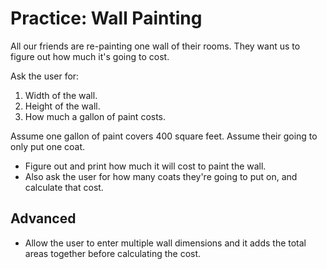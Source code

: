 # Practice: Wall Painting
All our friends are re-painting one wall of their rooms.
They want us to figure out how much it's going to cost.

Ask the user for:
1. Width of the wall.
1. Height of the wall.
1. How much a gallon of paint costs.

Assume one gallon of paint covers 400 square feet.
Assume their going to only put one coat.

* Figure out and print how much it will cost to paint the wall.
* Also ask the user for how many coats they're going to put on, and calculate that cost.

## Advanced
* Allow the user to enter multiple wall dimensions and it adds the total areas together before calculating the cost.
